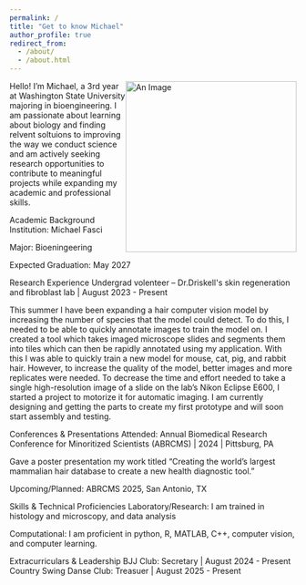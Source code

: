 ```yaml
---
permalink: /
title: "Get to know Michael"
author_profile: true
redirect_from: 
  - /about/
  - /about.html
---
```

<img src="/Michael-Fasci.io/images/Fasci_Michael_02.jpg" alt="An Image" style="float: right; width: 300px;" />

Hello! I’m Michael, a 3rd year at Washington State University majoring in bioengineering. I am passionate about learning about biology and finding relvent soltuions to improving the way we conduct science and am actively seeking research opportunities to contribute to meaningful projects while expanding my academic and professional skills.

Academic Background
Institution: Michael Fasci

Major: Bioeningeering

Expected Graduation: May 2027


Research Experience
Undergrad volenteer – Dr.Driskell's skin regeneration and fibroblast lab | August 2023 - Present

This summer I have been expanding a hair computer vision model by increasing the number of species that the model could detect. To do this, I needed to be able to quickly annotate images to train the model on. I created a tool which takes imaged microscope slides and segments them into tiles which can then be rapidly annotated using my application. With this I was able to quickly train a new model for mouse, cat, pig, and rabbit hair. However, to increase the quality of the model, better images and more replicates were needed.  To decrease the time and effort needed to take a single high-resolution image of a slide on the lab’s Nikon Eclipse E600, I started a project to motorize it for automatic imaging. I am currently designing and getting the parts to create my first prototype and will soon start assembly and testing.


Conferences & Presentations
Attended: Annual Biomedical Research Conference for Minoritized Scientists (ABRCMS) | 2024 | Pittsburg, PA

Gave a poster presentation my work titled “Creating the world’s largest mammalian hair database to create a new health diagnostic tool.”

Upcoming/Planned: ABRCMS 2025, San Antonio, TX

Skills & Technical Proficiencies
Laboratory/Research: I am trained in histology and microscopy, and data analysis

Computational: I am proficient in python, R, MATLAB, C++, computer vision, and computer learning.


Extracurriculars & Leadership
BJJ Club: Secretary | August 2024 - Present
Country Swing Danse Club: Treasuer | August 2025 - Present

